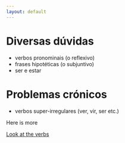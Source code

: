 ```yaml
---
layout: default
---
```


# Diversas dúvidas 

- verbos pronominais (o reflexivo)
- frases hipotéticas (o subjuntivo)
- ser e estar


# Problemas crónicos
 
- verbos super-irregulares (ver, vir, ser etc.)

Here is more

<a href="/verbs"> Look at the verbs </a> 